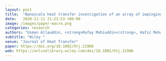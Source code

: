 ```yaml
---
layout: post
title:  "Nanoscale heat transfer investigation of an array of impinging jet systems with different working fluids under crossflow with and without pin fins"
date:   2020-11-11 21:21:53 +00:00
image: /images/paper-macro.png
categories: research
authors: "Usman Allauddin, <strong>Rafay Mohiuddin</strong>, Hafiz Mohammad Usman Khan, Naseem Uddin, Waqar A. Khan"
subtitle: "Wiley "
venue: "Journal of Heat Transfer"
paper: https://doi.org/10.1002/htj.21986
web: https://onlinelibrary.wiley.com/doi/10.1002/htj.21986
---
```


